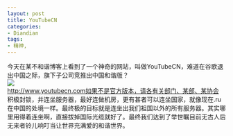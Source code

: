 ```yaml
---
layout: post
title: YouTubeCN
categories:
- Diandian
tags:
- 精神, 
---
```

今天在某不和谐博客上看到了一个神奇的网站，叫做YouTubeCN，难道在谷歌退出中国之际，旗下子公司竞推出中国和谐版？
<br />
<img src="http://m3.img.srcdd.com/farm4/d/2012/0627/10/D1E0A32ACCA510668918577753B43E09_B500_900_131_67.PNG" />
<br />http://www.youtubecn.com如果不是官方版本，请各有关部门、某部、某协会
<br />积极封锁，并连坐服务器，最好连做机房，更有甚者可以连坐国家，就像现在.ru在中国的处境一样。最终极的目标就是连坐出我们祖国以外的所有服务器。其实哪里用得着连坐啊，直接拔掉国际光缆就好了。最终我们达到了举世瞩目前无古人后无来者铃儿响叮当让世界充满爱的和谐世界。